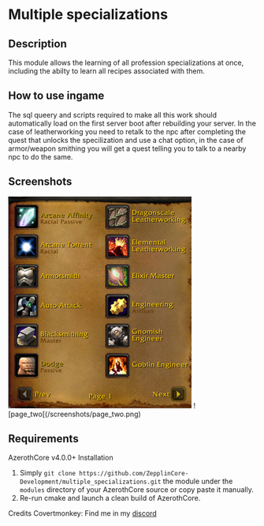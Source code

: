# Multiple specializations
## Description
This module allows the learning of all profession specializations at once, including the abilty to learn all recipes associated with them.

## How to use ingame
The sql queery and scripts required to make all this work should automatically load on the first server boot after rebuilding your server.
In the case of leatherworking you need to retalk to the npc after completing the quest that unlocks the specilization and use a chat option, in the case of armor/weapon smithing you will get a quest telling you to talk to a nearby npc to do the same.

## Screenshots
![page_one](/screenshots/page_one.png)
![page_two[(/screenshots/page_two.png)


## Requirements
AzerothCore v4.0.0+
Installation
1) Simply `git clone https://github.com/ZepplinCore-Development/multiple_specializations.git` the module under the `modules` directory of your AzerothCore source or copy paste it manually.
2) Re-run cmake and launch a clean build of AzerothCore.

Credits
Covertmonkey: Find me in my [discord](https://discord.gg/zHTqRY4EAQ "Covertmonkey's Modules") 

